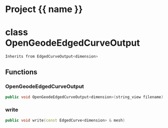 <script setup>
import {useRoute} from 'vitepress'
const {path} = useRoute()
const tokens = path.split('/')
const words = tokens[2].split('-');
for (let i = 0; i < words.length; i++) {
    words[i] = words[i].charAt(0).toUpperCase() + words[i].slice(1);
    words[i] = words[i].replace('geode', 'Geode')
}
const name = words.join('-');
</script>
# Project {{ name }}

# class OpenGeodeEdgedCurveOutput


```cpp
Inherits from EdgedCurveOutput<dimension>
```



## Functions

### OpenGeodeEdgedCurveOutput

```cpp
public void OpenGeodeEdgedCurveOutput<dimension>(string_view filename)
```


### write

```cpp
public void write(const EdgedCurve<dimension> & mesh)
```




